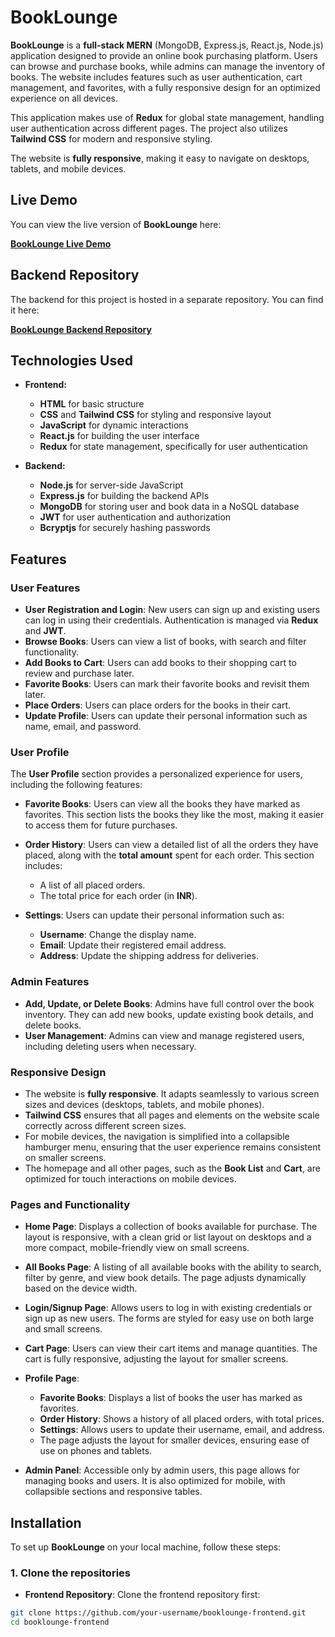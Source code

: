 # BookLounge

**BookLounge** is a **full-stack MERN** (MongoDB, Express.js, React.js, Node.js) application designed to provide an online book purchasing platform. Users can browse and purchase books, while admins can manage the inventory of books. The website includes features such as user authentication, cart management, and favorites, with a fully responsive design for an optimized experience on all devices.

This application makes use of **Redux** for global state management, handling user authentication across different pages. The project also utilizes **Tailwind CSS** for modern and responsive styling.

The website is **fully responsive**, making it easy to navigate on desktops, tablets, and mobile devices.

## Live Demo

You can view the live version of **BookLounge** here:

[**BookLounge Live Demo**](https://booklounge-netlify.netlify.app/)

## Backend Repository

The backend for this project is hosted in a separate repository. You can find it here:

[**BookLounge Backend Repository**](https://github.com/Vedantsingh123/Booklounge_backend)

## Technologies Used

- **Frontend:**
  - **HTML** for basic structure
  - **CSS** and **Tailwind CSS** for styling and responsive layout
  - **JavaScript** for dynamic interactions
  - **React.js** for building the user interface
  - **Redux** for state management, specifically for user authentication

- **Backend:**
  - **Node.js** for server-side JavaScript
  - **Express.js** for building the backend APIs
  - **MongoDB** for storing user and book data in a NoSQL database
  - **JWT** for user authentication and authorization
  - **Bcryptjs** for securely hashing passwords

## Features

### **User Features**
- **User Registration and Login**: New users can sign up and existing users can log in using their credentials. Authentication is managed via **Redux** and **JWT**.
- **Browse Books**: Users can view a list of books, with search and filter functionality.
- **Add Books to Cart**: Users can add books to their shopping cart to review and purchase later.
- **Favorite Books**: Users can mark their favorite books and revisit them later.
- **Place Orders**: Users can place orders for the books in their cart.
- **Update Profile**: Users can update their personal information such as name, email, and password.

### **User Profile**
The **User Profile** section provides a personalized experience for users, including the following features:

- **Favorite Books**: Users can view all the books they have marked as favorites. This section lists the books they like the most, making it easier to access them for future purchases.
  
- **Order History**: Users can view a detailed list of all the orders they have placed, along with the **total amount** spent for each order. This section includes:
  - A list of all placed orders.
  - The total price for each order (in **INR**).
  
- **Settings**: Users can update their personal information such as:
  - **Username**: Change the display name.
  - **Email**: Update their registered email address.
  - **Address**: Update the shipping address for deliveries.

### **Admin Features**
- **Add, Update, or Delete Books**: Admins have full control over the book inventory. They can add new books, update existing book details, and delete books.
- **User Management**: Admins can view and manage registered users, including deleting users when necessary.

### **Responsive Design**
- The website is **fully responsive**. It adapts seamlessly to various screen sizes and devices (desktops, tablets, and mobile phones).
- **Tailwind CSS** ensures that all pages and elements on the website scale correctly across different screen sizes.
- For mobile devices, the navigation is simplified into a collapsible hamburger menu, ensuring that the user experience remains consistent on smaller screens.
- The homepage and all other pages, such as the **Book List** and **Cart**, are optimized for touch interactions on mobile devices.

### **Pages and Functionality**
- **Home Page**: Displays a collection of books available for purchase. The layout is responsive, with a clean grid or list layout on desktops and a more compact, mobile-friendly view on small screens.
  
- **All Books Page**: A listing of all available books with the ability to search, filter by genre, and view book details. The page adjusts dynamically based on the device width.
  
- **Login/Signup Page**: Allows users to log in with existing credentials or sign up as new users. The forms are styled for easy use on both large and small screens.
  
- **Cart Page**: Users can view their cart items and manage quantities. The cart is fully responsive, adjusting the layout for smaller screens.
  
- **Profile Page**: 
  - **Favorite Books**: Displays a list of books the user has marked as favorites.
  - **Order History**: Shows a history of all placed orders, with total prices.
  - **Settings**: Allows users to update their username, email, and address. 
  - The page adjusts the layout for smaller devices, ensuring ease of use on phones and tablets.

- **Admin Panel**: Accessible only by admin users, this page allows for managing books and users. It is also optimized for mobile, with collapsible sections and responsive tables.

## Installation

To set up **BookLounge** on your local machine, follow these steps:

### 1. Clone the repositories

- **Frontend Repository**: Clone the frontend repository first:

```bash
git clone https://github.com/your-username/booklounge-frontend.git
cd booklounge-frontend

